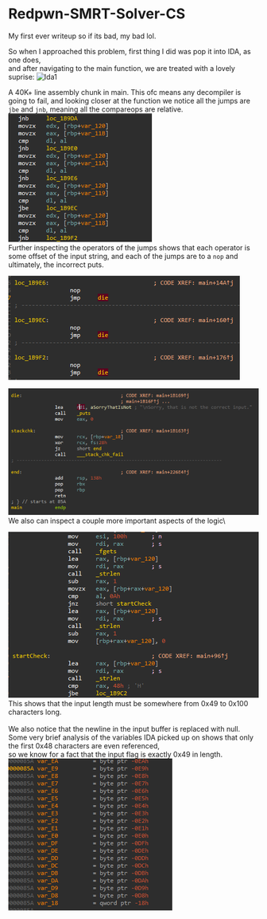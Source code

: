 # Redpwn-SMRT-Solver-CS
My first ever writeup so if its bad, my bad lol.

So when I approached this problem, first thing I did was pop it into IDA, as one does,\
and after navigating to the main function, we are treated with a lovely suprise:
![Ida1](/img/ida1.gif)

A 40K+ line assembly chunk in main. This ofc means any decompiler is going to fail, and looking closer at the function we notice all the jumps are `jbe` and `jnb`, meaning all the compareops are relative.
![Ida2](/img/ida2.png)
\
Further inspecting the operators of the jumps shows that each operator is some offset of the input string, and each of the jumps are to a `nop` and ultimately, the incorrect puts.

![Ida3](/img/ida3.png)

![Ida4](/img/ida4.png)
\
We also can inspect a couple more important aspects of the logic\

![Ida5](/img/ida5.png)
\
This shows that the input length must be somewhere from 0x49 to 0x100 characters long.\
\
We also notice that the newline in the input buffer is replaced with null.
\
Some very brief analysis of the variables IDA picked up on shows that only the first 0x48 characters are even referenced,\
so we know for a fact that the input flag is exactly 0x49 in length.
![Ida6](/img/ida6.png)

